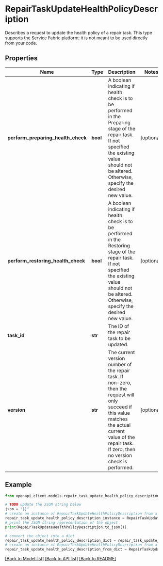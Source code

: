 # RepairTaskUpdateHealthPolicyDescription

Describes a request to update the health policy of a repair task.  This type supports the Service Fabric platform; it is not meant to be used directly from your code.

## Properties

Name | Type | Description | Notes
------------ | ------------- | ------------- | -------------
**perform_preparing_health_check** | **bool** | A boolean indicating if health check is to be performed in the Preparing stage of the repair task. If not specified the existing value should not be altered. Otherwise, specify the desired new value. | [optional] 
**perform_restoring_health_check** | **bool** | A boolean indicating if health check is to be performed in the Restoring stage of the repair task. If not specified the existing value should not be altered. Otherwise, specify the desired new value. | [optional] 
**task_id** | **str** | The ID of the repair task to be updated. | 
**version** | **str** | The current version number of the repair task. If non-zero, then the request will only succeed if this value matches the actual current value of the repair task. If zero, then no version check is performed. | [optional] 

## Example

```python
from openapi_client.models.repair_task_update_health_policy_description import RepairTaskUpdateHealthPolicyDescription

# TODO update the JSON string below
json = "{}"
# create an instance of RepairTaskUpdateHealthPolicyDescription from a JSON string
repair_task_update_health_policy_description_instance = RepairTaskUpdateHealthPolicyDescription.from_json(json)
# print the JSON string representation of the object
print(RepairTaskUpdateHealthPolicyDescription.to_json())

# convert the object into a dict
repair_task_update_health_policy_description_dict = repair_task_update_health_policy_description_instance.to_dict()
# create an instance of RepairTaskUpdateHealthPolicyDescription from a dict
repair_task_update_health_policy_description_from_dict = RepairTaskUpdateHealthPolicyDescription.from_dict(repair_task_update_health_policy_description_dict)
```
[[Back to Model list]](../README.md#documentation-for-models) [[Back to API list]](../README.md#documentation-for-api-endpoints) [[Back to README]](../README.md)


